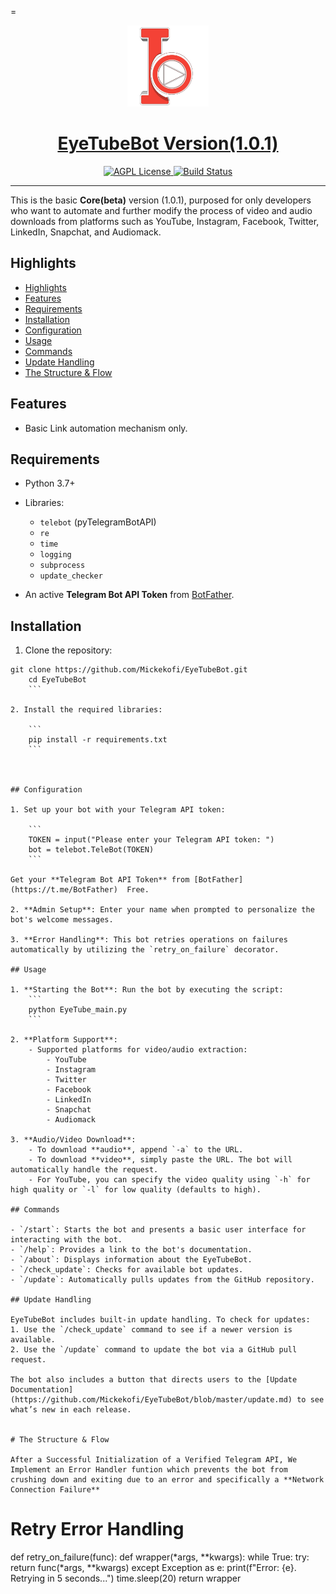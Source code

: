 =<p align="center">
  <a href="https://t.me/EyeTubeAiBot">
    <img src="https://github.com/Mickekofi/EyeTubeBot/blob/master/logo.png" alt="Logo" width="130">
  </a>
  <a href = "https://t.me/EyeTubeAiBot">
  <h1 align="center"><strong>EyeTubeBot Version(1.0.1)</strong></h1>
  </a>
  <p align="center">
    <a href="https://t.me/possibilityAI">
      <img src="https://img.shields.io/badge/Join-Community-blue.svg" alt="AGPL License">
    </a>
    <a href="https://wa.me/233505994829?text=*EyeTubeB👁t_From_Github_User_💬Message_:*%20">
      <img src="https://img.shields.io/badge/Contact-Engineers-red.svg" alt="Build Status">
    </a>
  </p>
</p>

---

This is the basic **Core(beta)** version (1.0.1), purposed for only developers who want to automate and further modify the process of video and audio downloads from platforms such as YouTube, Instagram, Facebook, Twitter, LinkedIn, Snapchat, and Audiomack.

## Highlights

- [Highlights](#highlights)
- [Features](#features)
- [Requirements](#requirements)
- [Installation](#installation)
- [Configuration](#configuration)
- [Usage](#usage)
- [Commands](#commands)
- [Update Handling](#update-handling)
- [The Structure \& Flow](#the-structure--flow)


## Features

- Basic Link automation mechanism only.

## Requirements

- Python 3.7+
- Libraries:
  - `telebot` (pyTelegramBotAPI)
  - `re`
  - `time`
  - `logging`
  - `subprocess`
  - `update_checker`

- An active **Telegram Bot API Token** from [BotFather](https://t.me/BotFather).

## Installation

1. Clone the repository:

```
git clone https://github.com/Mickekofi/EyeTubeBot.git
    cd EyeTubeBot
    ```

2. Install the required libraries:

    ```
    pip install -r requirements.txt
    ```



## Configuration

1. Set up your bot with your Telegram API token:

    ```
    TOKEN = input("Please enter your Telegram API token: ")
    bot = telebot.TeleBot(TOKEN)
    ```

Get your **Telegram Bot API Token** from [BotFather](https://t.me/BotFather)  Free.

2. **Admin Setup**: Enter your name when prompted to personalize the bot's welcome messages.

3. **Error Handling**: This bot retries operations on failures automatically by utilizing the `retry_on_failure` decorator.

## Usage

1. **Starting the Bot**: Run the bot by executing the script:
    ```
    python EyeTube_main.py
    ```

2. **Platform Support**:
    - Supported platforms for video/audio extraction:
        - YouTube
        - Instagram
        - Twitter
        - Facebook
        - LinkedIn
        - Snapchat
        - Audiomack

3. **Audio/Video Download**:
    - To download **audio**, append `-a` to the URL.
    - To download **video**, simply paste the URL. The bot will automatically handle the request.
    - For YouTube, you can specify the video quality using `-h` for high quality or `-l` for low quality (defaults to high).

## Commands

- `/start`: Starts the bot and presents a basic user interface for interacting with the bot.
- `/help`: Provides a link to the bot's documentation.
- `/about`: Displays information about the EyeTubeBot.
- `/check_update`: Checks for available bot updates.
- `/update`: Automatically pulls updates from the GitHub repository.

## Update Handling

EyeTubeBot includes built-in update handling. To check for updates:
1. Use the `/check_update` command to see if a newer version is available.
2. Use the `/update` command to update the bot via a GitHub pull request.

The bot also includes a button that directs users to the [Update Documentation](https://github.com/Mickekofi/EyeTubeBot/blob/master/update.md) to see what’s new in each release.


# The Structure & Flow

After a Successful Initialization of a Verified Telegram API, We Implement an Error Handler funtion which prevents the bot from crushing down and exiting due to an error and specifically a **Network Connection Failure**

```
# Retry Error Handling
def retry_on_failure(func):
    def wrapper(*args, **kwargs):
        while True:
            try:
                return func(*args, **kwargs)
            except Exception as e:
                print(f"Error: {e}. Retrying in 5 seconds...")
                time.sleep(20)
    return wrapper
```

